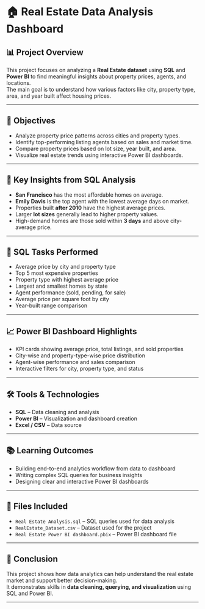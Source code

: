 # 🏠 Real Estate Data Analysis Dashboard

## 📊 Project Overview
This project focuses on analyzing a **Real Estate dataset** using **SQL** and **Power BI** to find meaningful insights about property prices, agents, and locations.  
The main goal is to understand how various factors like city, property type, area, and year built affect housing prices.

---

## 🎯 Objectives
- Analyze property price patterns across cities and property types.  
- Identify top-performing listing agents based on sales and market time.  
- Compare property prices based on lot size, year built, and area.  
- Visualize real estate trends using interactive Power BI dashboards.

---

## 🧠 Key Insights from SQL Analysis
- **San Francisco** has the most affordable homes on average.  
- **Emily Davis** is the top agent with the lowest average days on market.  
- Properties built **after 2010** have the highest average prices.  
- Larger **lot sizes** generally lead to higher property values.  
- High-demand homes are those sold within **3 days** and above city-average price.  

---

## 🧩 SQL Tasks Performed
- Average price by city and property type  
- Top 5 most expensive properties  
- Property type with highest average price  
- Largest and smallest homes by state  
- Agent performance (sold, pending, for sale)  
- Average price per square foot by city  
- Year-built range comparison  

---

## 📈 Power BI Dashboard Highlights
- KPI cards showing average price, total listings, and sold properties  
- City-wise and property-type-wise price distribution  
- Agent-wise performance and sales comparison  
- Interactive filters for city, property type, and status  

---

## 🛠️ Tools & Technologies
- **SQL** – Data cleaning and analysis  
- **Power BI** – Visualization and dashboard creation  
- **Excel / CSV** – Data source  

---

## 📚 Learning Outcomes
- Building end-to-end analytics workflow from data to dashboard  
- Writing complex SQL queries for business insights  
- Designing clear and interactive Power BI dashboards  

---

## 📁 Files Included
- `Real Estate Analysis.sql` – SQL queries used for data analysis  
- `RealEstate_Dataset.csv` – Dataset used for the project  
- `Real Estate Power BI dashboard.pbix` – Power BI dashboard file  

---

## 🙌 Conclusion
This project shows how data analytics can help understand the real estate market and support better decision-making.  
It demonstrates skills in **data cleaning, querying, and visualization** using SQL and Power BI.

---
